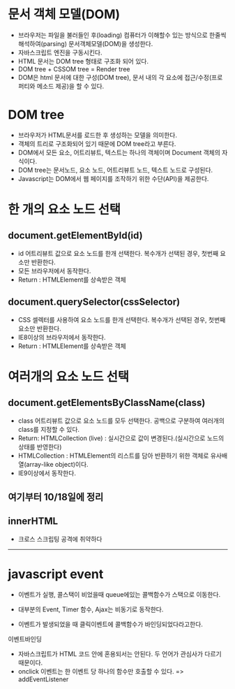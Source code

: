 # 문서 객체 모델(DOM)
- 브라우저는 파일을 불러들인 후(loading) 컴퓨터가 이해할수 있는 방식으로 한줄씩 해석하여(parsing) 문서객체모델(DOM)을 생성한다.
- 자바스크립트 엔진을 구동시킨다.
- HTML 문서는 DOM tree 형태로 구조화 되어 있다.
- DOM tree + CSSOM tree = Render tree
- DOM은 html 문서에 대한 구성(DOM tree), 문서 내의 각 요소에 접근/수정(프로퍼티와 메소드 제공)을 할 수 있다.


# DOM tree
- 브라우저가 HTML문서를 로드한 후 생성하는 모델을 의미한다.
- 객체의 트리로 구조화되어 있기 때문에 DOM tree라고 부른다.
- DOM에서 모든 요소, 어트리뷰트, 텍스트는 하나의 객체이며 Document 객체의 자식이다. 
- DOM tree는 문서노드, 요소 노드, 어트리뷰트 노드, 텍스트 노드로 구성된다.
- Javascript는 DOM에서 웹 페이지를 조작하기 위한 수단(API)을 제공한다.

# 한 개의 요소 노드 선택
## document.getElementById(id)
- id 어트리뷰트 값으로 요소 노드를 한개 선택한다. 복수개가 선택된 경우, 첫번째 요소만 반환한다.
- 모든 브라우저에서 동작한다.
- Return : HTMLElement를 상속받은 객체

## document.querySelector(cssSelector)
- CSS 셀렉터를 사용하여 요소 노드를 한개 선택한다. 복수개가 선택된 경우, 첫번째 요소만 반환한다.
- IE8이상의 브라우저에서 동작한다.
- Return : HTMLElement를 상속받은 객체

# 여러개의 요소 노드 선택

## document.getElementsByClassName(class)
- class 어트리뷰트 값으로 요소 노드를 모두 선택한다. 공백으로 구분하여 여러개의 class를 지정할 수 있다.
- Return: HTMLCollection (live) : 실시간으로 값이 변경된다.(실시간으로 노드의 상태를 반영한다)
- HTMLCollection : HTMLElement의 리스트를 담아 반환하기 위한 객체로 유사배열(array-like object)이다.
- IE9이상에서 동작한다.

여기부터 10/18일에 정리
---

## innerHTML 
- 크로스 스크립팅 공격에 취약하다

--- 

# javascript event

- 이벤트가 실행, 콜스택이 비었을때 queue에있는 콜백함수가 스택으로 이동한다.

- 대부분의 Event, Timer 함수, Ajax는 비동기로 동작한다.
- 이벤트가 발생되었을 때 클릭이벤트에 콜백함수가 바인딩되었다라고한다.

이벤트바인딩
- 자바스크립트가 HTML 코드 안에 혼용되서는 안된다. 두 언어가 관심사가 다르기 때문이다.
- onclick 이벤트는 한 이벤트 당 하나의 함수만 호출할 수 있다. => addEventListener